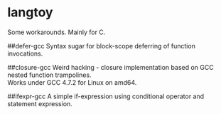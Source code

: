 langtoy
=======

Some workarounds. Mainly for C.

##defer-gcc
Syntax sugar for block-scope deferring of function invocations. <br />

##closure-gcc
Weird hacking - closure implementation based on GCC nested function trampolines. <br />
Works under GCC 4.7.2 for Linux on amd64. <br />

##ifexpr-gcc
A simple if-expression using conditional operator and statement expression. <br />
